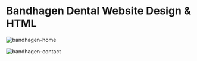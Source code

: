 # Bandhagen Dental Website Design & HTML

![bandhagen-home](https://user-images.githubusercontent.com/54796542/73471836-4deac200-438a-11ea-9e47-10345aa1261f.png)

![bandhagen-contact](https://user-images.githubusercontent.com/54796542/73471838-4deac200-438a-11ea-892b-b52a690185ba.png)
